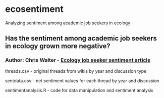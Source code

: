 # ecosentiment
Analyzing sentiment among academic job seekers in ecology

## Has the sentiment among academic job seekers in ecology grown more negative?
### Author: Chris Walter - [Ecology job seeker sentiment article](https://chriswalter.info/ecosentiment/)

threads.csv - original threads from wikis by year and discussion type

sentdata.csv - net sentiment values for each thread by year and discussion

sentimentanalysis.R - code for data manipulation and sentiment analysis

